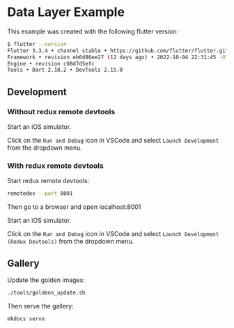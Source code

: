 # Data Layer Example

This example was created with the following flutter version:

```sh
$ flutter --version
Flutter 3.3.4 • channel stable • https://github.com/flutter/flutter.git
Framework • revision eb6d86ee27 (12 days ago) • 2022-10-04 22:31:45 -0700
Engine • revision c08d7d5efc
Tools • Dart 2.18.2 • DevTools 2.15.0
```

## Development

### Without redux remote devtools

Start an iOS simulator.

Click on the `Run and Debug` icon in VSCode and select `Launch Development` from the dropdown menu.

### With redux remote devtools

Start redux remote devtools:

```sh
remotedev --port 8001
```

Then go to a browser and open localhost:8001

Start an iOS simulator.

Click on the `Run and Debug` icon in VSCode and select `Launch Development (Redux Devtools)` from the dropdown menu.

## Gallery

Update the golden images:

```sh
./tools/goldens_update.sh
```

Then serve the gallery:

```sh
mkdocs serve
```
